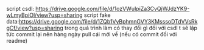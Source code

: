 script csdl: https://drive.google.com/file/d/1ozVWuIpiZa3CvQjWJdzYK9-wLmyBpiOl/view?usp=sharing
script fake data:https://drive.google.com/file/d/1ZQb1VyBphmnGVY3KMsssoDTdVVsRkgCf/view?usp=sharing
trong quá trình làm có thay đổi gì đối với csdl t sẽ lập tức commit lại nên hàng ngày pull cái mới về (nếu có commit đối với readme)
